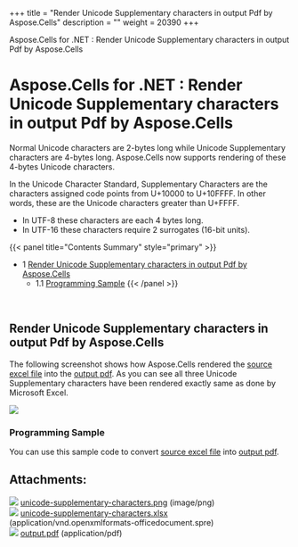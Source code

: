 +++
title = "Render Unicode Supplementary characters in output Pdf by Aspose.Cells" 
description = "" 
weight = 20390 
+++

Aspose.Cells for .NET : Render Unicode Supplementary characters in output Pdf by Aspose.Cells  

# Aspose.Cells for .NET : Render Unicode Supplementary characters in output Pdf by Aspose.Cells


Normal Unicode characters are 2-bytes long while Unicode Supplementary characters are 4-bytes long. Aspose.Cells now supports rendering of these 4-bytes Unicode characters.

In the Unicode Character Standard, Supplementary Characters are the characters assigned code points from U+10000 to U+10FFFF. In other words, these are the Unicode characters greater than U+FFFF.

*   In UTF-8 these characters are each 4 bytes long.
*   In UTF-16 these characters require 2 surrogates (16-bit units).

{{< panel title="Contents Summary" style="primary" >}}
*   1 [Render Unicode Supplementary characters in output Pdf by Aspose.Cells](#RenderUnicodeSupplementarycharactersinoutputPdfbyAspose.Cells-RenderUnicodeSupplementarycharactersinoutputPdfbyAspose.Cells)
    *   1.1 [Programming Sample](#RenderUnicodeSupplementarycharactersinoutputPdfbyAspose.Cells-ProgrammingSample)
{{< /panel >}}
 

 

## Render Unicode Supplementary characters in output Pdf by Aspose.Cells

The following screenshot shows how Aspose.Cells rendered the [source excel file](https://docs2.aspose.com/cells/net/attachments/5013576/5115563.xlsx) into the [output pdf](https://docs2.aspose.com/cells/net/attachments/5013576/5115564.pdf). As you can see all three Unicode Supplementary characters have been rendered exactly same as done by Microsoft Excel.

![](http://i.imgsafe.org/20ee6a3f85.png)

### Programming Sample

You can use this sample code to convert [source excel file](https://docs2.aspose.com/cells/net/attachments/5013576/5115563.xlsx) into [output pdf](https://docs2.aspose.com/cells/net/attachments/5013576/5115564.pdf).

  
  

## Attachments:

![](https://docs2.aspose.com/cells/net/images/icons/bullet_blue.gif) [unicode-supplementary-characters.png](https://docs2.aspose.com/cells/net/attachments/5013576/5115565.png) (image/png)  
![](https://docs2.aspose.com/cells/net/images/icons/bullet_blue.gif) [unicode-supplementary-characters.xlsx](https://docs2.aspose.com/cells/net/attachments/5013576/5115563.xlsx) (application/vnd.openxmlformats-officedocument.spre)  
![](https://docs2.aspose.com/cells/net/images/icons/bullet_blue.gif) [output.pdf](https://docs2.aspose.com/cells/net/attachments/5013576/5115564.pdf) (application/pdf)  

